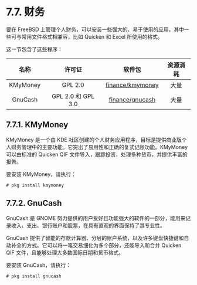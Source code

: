 # 7.7. 财务

要在 FreeBSD 上管理个人财务，可以安装一些强大的、易于使用的应用。其中一些可与常用文件格式相兼容，比如 Quicken 和 Excel 所使用的格式。

这一节包含了这些程序：

|  **名称**  |       **许可证**       |            **软件包**           | **资源消耗** |
| :------: | :-----------------: | :--------------------------: | :------: |
| KMyMoney |       GPL 2.0       | [finance/kmymoney](https://cgit.freebsd.org/ports/tree/finance/kmymoney/pkg-descr) |    大量    |
|  GnuCash | GPL 2.0 和 GPL 3.0 |  [finance/gnucash](https://cgit.freebsd.org/ports/tree/finance/gnucash/pkg-descr) |    大量    |

## 7.7.1. KMyMoney

KMyMoney 是一个由 KDE 社区创建的个人财务应用程序，目标是提供商业版个人财务管理中的主要功能。它突出了易用性和正确的复式记账功能。KMyMoney 可以由标准的 Quicken QIF 文件导入，跟踪投资，处理多种货币，并提供丰富的报告。

要安装 KMyMoney，请执行：

```
# pkg install kmymoney
```

## 7.7.2. GnuCash

GnuCash 是 GNOME 努力提供的用户友好且功能强大的软件的一部分，能用来记录收入、支出、银行账户和股票，在具有直观的界面保持了其专业性。

GnuCash 提供了智能的存款计算器、分层的账户系统，以及许多键盘快捷键和自动补全的方式。它可以将一笔交易细化为多个部分，还能导入和合并 Quicken QIF 文件，且能够处理大多数国际日期和货币格式。

要安装 GnuCash，请执行：

```
# pkg install gnucash
```
